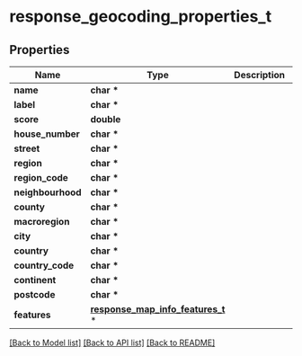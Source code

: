 # response_geocoding_properties_t

## Properties
Name | Type | Description | Notes
------------ | ------------- | ------------- | -------------
**name** | **char \*** |  | 
**label** | **char \*** |  | 
**score** | **double** |  | [optional] 
**house_number** | **char \*** |  | [optional] 
**street** | **char \*** |  | [optional] 
**region** | **char \*** |  | [optional] 
**region_code** | **char \*** |  | [optional] 
**neighbourhood** | **char \*** |  | [optional] 
**county** | **char \*** |  | [optional] 
**macroregion** | **char \*** |  | [optional] 
**city** | **char \*** |  | [optional] 
**country** | **char \*** |  | [optional] 
**country_code** | **char \*** |  | [optional] 
**continent** | **char \*** |  | [optional] 
**postcode** | **char \*** |  | [optional] 
**features** | [**response_map_info_features_t**](response_map_info_features.md) \* |  | [optional] 

[[Back to Model list]](../README.md#documentation-for-models) [[Back to API list]](../README.md#documentation-for-api-endpoints) [[Back to README]](../README.md)


